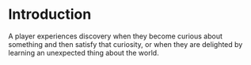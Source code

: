 # Introduction
A player experiences discovery when they become curious about something and then satisfy that
curiosity, or when they are delighted by learning an unexpected thing about the world.
